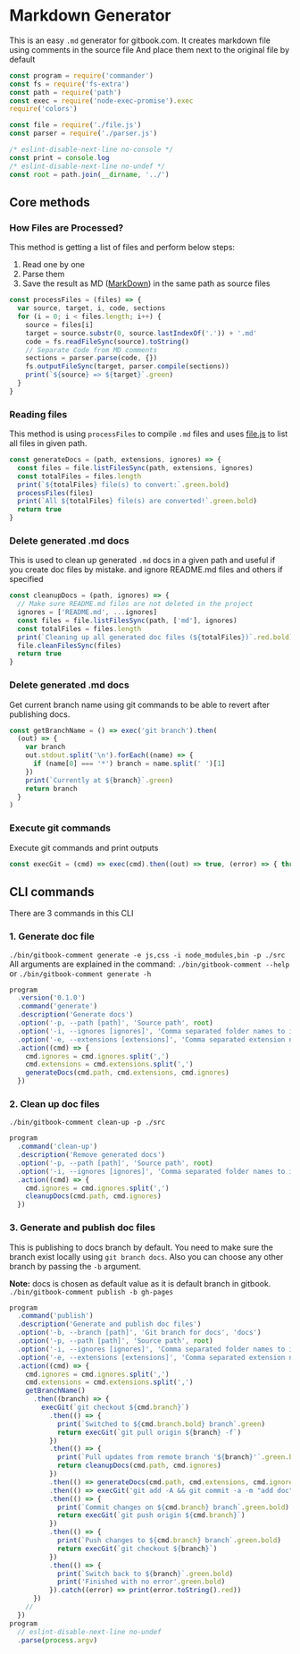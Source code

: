 # Markdown Generator
This is an easy `.md` generator for gitbook.com. It creates markdown file using comments in the source file
And place them next to the original file by default

```javascript
const program = require('commander')
const fs = require('fs-extra')
const path = require('path')
const exec = require('node-exec-promise').exec
require('colors')

const file = require('./file.js')
const parser = require('./parser.js')

/* eslint-disable-next-line no-console */
const print = console.log
/* eslint-disable-next-line no-undef */
const root = path.join(__dirname, '../')
```
## Core methods
### How Files are Processed?
This method is getting a list of files and perform below steps:

1. Read one by one
2. Parse them
3. Save the result as MD ([MarkDown](https://www.markdownguide.org/cheat-sheet/)) in the same path as source files

```javascript
const processFiles = (files) => {
  var source, target, i, code, sections
  for (i = 0; i < files.length; i++) {
    source = files[i]
    target = source.substr(0, source.lastIndexOf('.')) + '.md'
    code = fs.readFileSync(source).toString()
    // Separate Code from MD comments
    sections = parser.parse(code, {})
    fs.outputFileSync(target, parser.compile(sections))
    print(`${source} => ${target}`.green)
  }
}
```
### Reading files
This method is using `processFiles` to compile `.md` files and
uses [file.js](./file.md) to list all files in given path.

```javascript
const generateDocs = (path, extensions, ignores) => {
  const files = file.listFilesSync(path, extensions, ignores)
  const totalFiles = files.length
  print(`${totalFiles} file(s) to convert:`.green.bold)
  processFiles(files)
  print(`All ${totalFiles} file(s) are converted!`.green.bold)
  return true
}
```
### Delete generated .md docs
This is used to clean up generated `.md` docs in a given path and useful if you create doc files by mistake.
and ignore README.md files and others if specified

```javascript
const cleanupDocs = (path, ignores) => {
  // Make sure README.md files are not deleted in the project
  ignores = ['README.md', ...ignores]
  const files = file.listFilesSync(path, ['md'], ignores)
  const totalFiles = files.length
  print(`Cleaning up all generated doc files (${totalFiles})`.red.bold)
  file.cleanFilesSync(files)
  return true
}
```
### Delete generated .md docs
Get current branch name using git commands to be able to revert after publishing docs.

```javascript
const getBranchName = () => exec('git branch').then(
  (out) => {
    var branch
    out.stdout.split('\n').forEach((name) => {
      if (name[0] === '*') branch = name.split(' ')[1]
    })
    print(`Currently at ${branch}`.green)
    return branch
  }
)
```
### Execute git commands
Execute git commands and print outputs

```javascript
const execGit = (cmd) => exec(cmd).then((out) => true, (error) => { throw error })
```
## CLI commands
There are 3 commands in this CLI

### 1. Generate doc file
`./bin/gitbook-comment generate -e js,css -i node_modules,bin -p ./src`
All arguments are explained in the command: `./bin/gitbook-comment --help` or `./bin/gitbook-comment generate -h`

```javascript
program
  .version('0.1.0')
  .command('generate')
  .description('Generate docs')
  .option('-p, --path [path]', 'Source path', root)
  .option('-i, --ignores [ignores]', 'Comma separated folder names to ignore', 'node_modules')
  .option('-e, --extensions [extensions]', 'Comma separated extension names to include', 'js')
  .action((cmd) => {
    cmd.ignores = cmd.ignores.split(',')
    cmd.extensions = cmd.extensions.split(',')
    generateDocs(cmd.path, cmd.extensions, cmd.ignores)
  })
```
### 2. Clean up doc files
`./bin/gitbook-comment clean-up -p ./src`

```javascript
program
  .command('clean-up')
  .description('Remove generated docs')
  .option('-p, --path [path]', 'Source path', root)
  .option('-i, --ignores [ignores]', 'Comma separated folder names to ignore', 'node_modules')
  .action((cmd) => {
    cmd.ignores = cmd.ignores.split(',')
    cleanupDocs(cmd.path, cmd.ignores)
  })
```
### 3. Generate and publish doc files
This is publishing to docs branch by default. You need to make sure the branch exist locally using `git branch docs`.
Also you can choose any other branch by passing the `-b` argument.

**Note:** docs is chosen as default value as it is default branch in gitbook.
`./bin/gitbook-comment publish -b gh-pages`

```javascript
program
  .command('publish')
  .description('Generate and publish doc files')
  .option('-b, --branch [path]', 'Git branch for docs', 'docs')
  .option('-p, --path [path]', 'Source path', root)
  .option('-i, --ignores [ignores]', 'Comma separated folder names to ignore', 'node_modules')
  .option('-e, --extensions [extensions]', 'Comma separated extension names to include', 'js')
  .action((cmd) => {
    cmd.ignores = cmd.ignores.split(',')
    cmd.extensions = cmd.extensions.split(',')
    getBranchName()
      .then((branch) => {
        execGit(`git checkout ${cmd.branch}`)
          .then(() => {
            print(`Switched to ${cmd.branch.bold} branch`.green)
            return execGit(`git pull origin ${branch} -f`)
          })
          .then(() => {
            print(`Pull updates from remote branch '${branch}'`.green.bold)
            return cleanupDocs(cmd.path, cmd.ignores)
          })
          .then(() => generateDocs(cmd.path, cmd.extensions, cmd.ignores))
          .then(() => execGit('git add -A && git commit -a -m "add doc"'))
          .then(() => {
            print(`Commit changes on ${cmd.branch} branch`.green.bold)
            return execGit(`git push origin ${cmd.branch}`)
          })
          .then(() => {
            print(`Push changes to ${cmd.branch} branch`.green.bold)
            return execGit(`git checkout ${branch}`)
          })
          .then(() => {
            print(`Switch back to ${branch}`.green.bold)
            print('Finished with no error'.green.bold)
          }).catch((error) => print(error.toString().red))
      })
    //
  })
program
  // eslint-disable-next-line no-undef
  .parse(process.argv)
```
